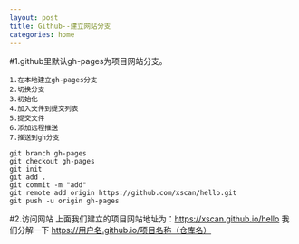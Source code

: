 ```yaml
---
layout: post
title: Github--建立网站分支
categories: home
---
```


#1.github里默认gh-pages为项目网站分支。

	1.在本地建立gh-pages分支
	2.切换分支
	3.初始化
	4.加入文件到提交列表
	5.提交文件
	6.添加远程推送
	7.推送到gh分支

	git branch gh-pages
	git checkout gh-pages
	git init
	git add .
	git commit -m "add"
	git remote add origin https://github.com/xscan/hello.git
	git push -u origin gh-pages


#2.访问网站
	上面我们建立的项目网站地址为：https://xscan.github.io/hello
	我们分解一下
	https://用户名.github.io/项目名称（仓库名）
		
